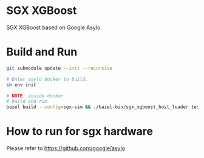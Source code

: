 # SGX XGBoost
SGX XGBoost based on Google Asylo.

# Build and Run
```bash
git submodule update --init --recursive

# Enter asylo docker to build.
sh env init

# NOTE: inside docker
# build and run
bazel build --config=sgx-sim && ./bazel-bin/sgx_xgboost_host_loader tests/mushroom.conf
```

# How to run for sgx hardware

Please refer to https://github.com/google/asylo
